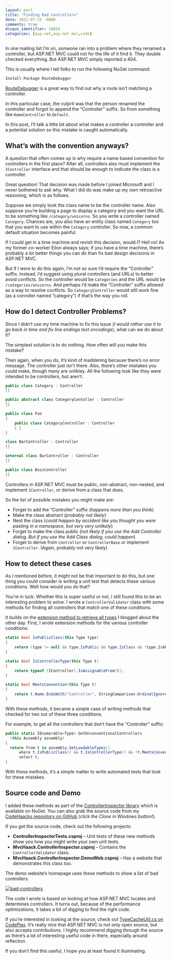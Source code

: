 ```yaml
---
layout: post
title: "Finding Bad Controllers"
date: 2012-07-25 -0800
comments: true
disqus_identifier: 18864
categories: [asp.net,asp.net mvc,code]
---
```

In one mailing list I’m on, someone ran into a problem where they
renamed a controller, but ASP.NET MVC could not for the life of it find
it. They double checked everything. But ASP.NET MVC simply reported a
404.

This is usually where I tell folks to run the following NuGet command:

```csharp
Install-Package RouteDebugger
```

[RouteDebugger](http://haacked.com/archive/2011/04/13/routedebugger-2.aspx "RouteDebugger")
is a great way to find out why a route isn’t matching a controller.

In this particular case, the culprit was that the person renamed the
controller and forgot to append the “Controller” suffix. So from
something like `HomeController` to `Default`.

In this post, I’ll talk a little bit about what makes a controller a
controller and a potential solution so this mistake is caught
automatically.

What’s with the convention anyways?
-----------------------------------

A question that often comes up is why require a name based convention
for controllers in the first place? After all, controllers also must
implement the `IController` interface and that should be enough to
indicate the class is a controller.

Great question! That decision was made before I joined Microsoft and I
never bothered to ask why. What I did do was make up my own retroactive
reasoning, which is as follows.

Suppose we simply took the class name to be the controller name. Also
suppose you’re building a page to display a category and you want the
URL to be something like `/category/unicorns`. So you write a controller
named `Category`. Chances are, you also have an entity class named
`Category` too that you want to use within the `Category` controller. So
now, a common default situation becomes painful.

If I could get in a time machine and revisit this decision, would I?
Hell no! As my former co-worker Eilon always says; if you have a time
machine, there’s probably a lot better things you can do than fix bad
design decisions in ASP.NET MVC.

But if I were to do this again, I’m not so sure I’d require the
“Controller” suffix. Instead, I’d suggest using plural controllers (and
URLs) to better avoid conflicts. So the controller would be `Categories`
and the URL would be `/categories/unicorns`. And perhaps I’d make the
“Controller” suffix allowed as a way to resolve conflicts. So
`CategoryController` would still work fine (as a conroller named
“category”) if that’s the way you roll.

How do I detect Controller Problems?
------------------------------------

Since I didn’t use my time machine to fix this issue (*I would rather
use it to go back in time and fix line endings text encodings*), what
can we do about it?

The simplest solution is to do nothing. How often will you make this
mistake?

Then again, when you do, it’s kind of maddening because there’s no error
message. The controller just isn’t there. Also, there’s other mistakes
you could make, though many are unlikley. All the following look like
they were intended to be controllers, but aren’t.

```csharp
public class Category : Controller
{}

public abstract class CategoryContoller : Controller
{}

public class Foo 
{
    public class CategoryController : Controller 
    { }
}

class BarController : Controller
{}

internal class BarController : Controller
{}

public class BuzzController
{}
```

Controllers in ASP.NET MVC must be public, non-abstract, non-nested, and
implement `IController`, or derive from a class that does.

So the list of possible mistakes you might make are:

-   Forget to add the “Controller” suffix (*happens more than you
    think*)
-   Make the class abstract (*probably not likely*)
-   Nest the class (*could happen by accident like you thought you were
    pasting in a namespace, but very very unlikely*)
-   Forget to make the class public (*not likely if you use the Add
    Controller dialog. But if you use the Add Class dialog, could
    happen*)
-   Forget to derive from `Controller` or `ControllerBase` or implement
    `IController`. (Again, probably not very likely)

How to detect these cases
-------------------------

As I mentioned before, it might not be that important to do this, but
one thing you could consider is writing a unit test that detects these
various conditions. Well how would you do that?

You’re in luck. Whether this is super useful or not, I still found this
to be an interesting problem to solve. I wrote a `ControllerValidator`
class with some methods for finding all controllers that match one of
these conditions.

It builds on the [extension method to retrieve all
types](http://haacked.com/archive/2012/07/23/get-all-types-in-an-assembly.aspx "Get all types in an assembly")
I blogged about the other day. First, I wrote extension methods for the
various controller conditions:

```csharp
static bool IsPublicClass(this Type type)
{
    return (type != null && type.IsPublic && type.IsClass && !type.IsAbstract);
}

static bool IsControllerType(this Type t)
{
    return typeof (IController).IsAssignableFrom(t);
}

static bool MeetsConvention(this Type t)
{
    return t.Name.EndsWith("Controller", StringComparison.OrdinalIgnoreCase);
}
```

With these methods, it became a simple case of writing methods that
checked for two out of these three conditions.

For example, to get all the controllers that don’t have the “Controller”
suffix:

```csharp
public static IEnumerable<Type> GetUnconventionalControllers
  (this Assembly assembly)
{
  return from t in assembly.GetLoadableTypes()
      where t.IsPublicClass() && t.IsControllerType() && !t.MeetsConvention()
      select t;
}
```

With these methods, it’s a simple matter to write automated tests that
look for these mistakes.

Source code and Demo
--------------------

I added these methods as part of the [ControllerInspector
library](http://haacked.com/archive/2011/08/10/writing-an-asp-net-mvc-controller-inspector.aspx "ControllerInspector")
which is available on NuGet. You can also grab the source code from my
[CodeHaacks repository on
GitHub](https://github.com/Haacked/CodeHaacks "CodeHaacks") (*click the
Clone in Windows button!*).

If you get the source code, check out the following projects:

-   **ControllerInspectorTests.csproj** – Unit tests of these new
    methods show you how you might write your own unit tests.
-   **MvcHaack.ControllerInspector.csproj** – Contains the
    `ControllerValidator` class.
-   **MvcHaack.ControllerInspector.DemoWeb.csproj** – Has a website that
    demonstrates this class too.

The demo website’s homepage uses these methods to show a list of bad
controllers.

[![bad-controllers](http://haacked.com/images/haacked_com/Windows-Live-Writer/b185f9b53b5b_11FC8/bad-controllers_thumb.png "bad-controllers")](http://haacked.com/images/haacked_com/Windows-Live-Writer/b185f9b53b5b_11FC8/bad-controllers_2.png)

The code I wrote is based on looking at how ASP.NET MVC locates and
determines controllers. It turns out, because of the performance
optimizations, it takes a bit of digging to find the right code.

If you’re interested in looking at the source, check out
[TypeCacheUtil.cs on
CodePlex](http://aspnetwebstack.codeplex.com/SourceControl/changeset/view/eecfe803d31d#src%2fSystem.Web.Mvc%2fTypeCacheUtil.cs "TypeCacheUtil.cs").
It’s really nice that ASP.NET MVC is not only open source, but also
accepts contributions. I highly recommend digging through the source as
there’s a lot of interesting useful code in there, especially around
reflection.

If you don’t find this useful, I hope you at least found it
illuminating.


